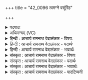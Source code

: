 +++
title = "42_0096 त्वमग्ने वसूंरिह"

+++
<details><summary>पदपाठः</summary>

त्व꣢म्। अ꣣ग्ने। व꣡सू꣢꣯न्। इ꣣ह꣢। रु꣣द्रा꣢न्। आ꣣दित्या꣢न्। आ꣣। दित्या꣢न्। उ꣣त꣢। य꣡ज꣢꣯। स्व꣣ध्वर꣢म्। सु꣣। अध्वर꣢म्। ज꣡न꣢꣯म्। म꣡नु꣢꣯जातम्। म꣡नु꣢꣯। जा꣣तम्। घृ꣣तप्रु꣡ष꣢म्। घृ꣣त। प्रु꣡ष꣢꣯म्। ९६।
</details>

<details><summary>अधिमन्त्रम् (VC)</summary>

- अग्निः
- प्रस्कण्वः काण्वः
- अनुष्टुप्
- गान्धारः
- आग्नेयं काण्डम्
</details>

<details><summary>हिन्दी : आचार्य रामनाथ वेदालंकार - विषयः</summary>

अगले मन्त्र में राष्ट्रवासी जन परमात्मा से प्रार्थना कर रहे हैं।
</details>

<details><summary>हिन्दी : आचार्य रामनाथ वेदालंकार - पदार्थः</summary>

पदार्थान्वयभाषाः -  हे (अग्ने) परमात्मन् ! (त्वम्) जगदीश्वर आप (इह) हमारे इस राष्ट्र में (वसून्) धन-धान्य आदि सम्पत्ति से अन्य वर्णों को बसानेवाले उत्कृष्ट वैश्यों को, (रुद्रान्) शत्रुओं को रुलानेवाले वीर क्षत्रियों को, (आदित्यान्) प्रकाशित सूर्यकिरणों के समान विद्याप्रकाश से युक्त ब्राह्मणों को, (उत) और (स्वध्वरम्) शुभ यज्ञ करनेवाले, (मनुजातम्) मनुष्य-समाज के कल्याणार्थ जन्म लेनेवाले, (घृतप्रुषम्) यज्ञाग्नि में अथवा सत्पात्रों में घृत आदि को सींचनेवाले (जनम्) पुत्र को (यज) प्रदान कीजिए ॥६॥ अब वसुओं, रुद्रों और आदित्यों के उपर्युक्त अर्थ करने में प्रमाण लिखते हैं। वसवः से वैश्यजन गृहीत होते हैं, क्योंकि यजुर्वेद ८।१८ में वसुओं से धन की याचना की गयी है। रुद्रों से क्षत्रिय अभिप्रेत हैं, क्योंकि रुद्रों का वर्णन वेदों में इस रूप में मिलता है—हे रुद्र, तेरी सेनाएँ हमसे भिन्न हमारे शत्रु को विनष्ट करें (ऋ० २।३३।११); उस रुद्र के सम्मुख अपनी वाणियों को प्रेरित करो, जिसके पास स्थिर धनुष् है, वेगगामी बाण हैं, जो स्वयं आत्म-रक्षा करने में समर्थ है, किसी से पराजित नहीं होता, शत्रुओं का पराजेता है और तीव्र शस्त्रास्त्रों से युक्त है’ (ऋ० ७।४६।१)। आदित्यों से ब्राह्मण ग्राह्य हैं, क्योंकि तै० संहिता में कहा है कि ब्राह्मण ही आदित्य हैं (तै० सं० १।१।९।८) ॥६॥
</details>

<details><summary>हिन्दी : आचार्य रामनाथ वेदालंकार - भावार्थः</summary>

भावार्थभाषाः -  हे जगत्-साम्राज्य के संचालक, देवाधिदेव, परमपिता परमेश्वर ! ऐसी कृपा करो कि हमारे राष्ट्र में धन-दान से सब वर्णाश्रमों का पालन करनेवाले उत्तम कोटि के वैश्य, युद्धों में शत्रुओं को जीतनेवाले वीर क्षत्रिय और आदित्य के समान ज्ञान-प्रकाश से पूर्ण विद्वद्वर ब्राह्मण उत्पन्न हों और सब लोग तरह-तरह के परोपकार-रूप यज्ञों का अनुष्ठान करनेवाली, मानवसमाज का कल्याण करनेवाली, अग्निहोत्र-परायण, अतिथियों का घृतादि से सत्कार करनेवाली सुयोग्य सन्तान को प्राप्त करें ॥६॥ इस दशति में सोम, अग्नि, वरुण, विष्णु आदि विविध नामों से परमेश्वर का स्मरण होने से, परमेश्वर के आश्रय से अंगिरस योगियों की उत्कर्ष-प्राप्ति का वर्णन होने से, परमेश्वर के गुणों का वर्णन करते हुए उससे राक्षसों के संहार तथा राष्ट्रोत्थान के लिए प्रार्थना करने से इस दशति के विषय की पूर्व दशति के विषय के साथ संगति है। प्रथम प्रपाठक में द्वितीय अर्ध की पाँचवीं दशति समाप्त। यह प्रथम प्रपाठक समाप्त हुआ ॥ प्रथम अध्याय में दशम खण्ड समाप्त ॥
</details>

<details><summary>संस्कृत : आचार्य रामनाथ वेदालंकार - विषयः</summary>

अथ राष्ट्रवासिनः परमात्माग्निं प्रार्थयन्ते।
</details>

<details><summary>संस्कृत : आचार्य रामनाथ वेदालंकार - पदार्थः</summary>

पदार्थान्वयभाषाः -  हे (अग्ने) परमात्मन् ! (त्वम्) जगदीश्वरः (इह) अस्माकं राष्ट्रे (वसून्) वासयन्ति धनधान्यादिसम्पत्त्या इतरान् वर्णान् इति वसवः तान् उत्कृष्टवैश्यान्, (रुद्रान्) रोदयन्ति शत्रून् इति रुद्राः वीरक्षत्रियाः तान्, (आदित्यान्) प्रकाशितसूर्यकिरणवद् विद्याप्रकाशयुक्तान् ब्राह्मणान्, (उत) अपि च (स्वध्वरम्) शोभनयज्ञम्। अत्र नञ्सुभ्याम्। अ० ६।२।११९ इत्युत्तरपदस्यान्तोदात्तत्वम्। (मनुजातम्) मनवे मनुष्यसमाजाय तत्कल्याणायेति यावत् जातं गृहीतजन्मानम्। अत्र मन्यतेः स्वृ० उ० १।१० इति उः प्रत्ययः, निच्च। तस्य नित्त्वान्मनुशब्द आद्युदात्तः। समासे च तस्य चतुर्थ्यन्तत्वात् क्ते च, अ० ६।२।४५ इति पूर्वपदस्य प्रकृतिस्वरः। (घृतप्रुषम्) घृतम् आज्यादिकं प्रुष्णाति अग्नौ सिञ्चति सत्पात्रेषु वा वर्षतीति तम् (जनम्) पुत्रं (यज) प्रदेहि। यजतिरत्र देवपूजासङ्गतिकरणदानेष्विति पाठाद् दानार्थः। संहितायां द्व्यचोऽतस्तिङः अ० ६।३।१३५ इति दीर्घः। वसूँ, रुद्राँ, आदित्याँ इति सर्वत्र दीर्घादटि समानपादे। अ० ८।३।९ इति नकारस्य रुत्वम्, आतोऽटि नित्यम्। अ० ८।३।३ इति पूर्वस्यानुनासिकः। अथ वसुरुद्रादित्यानाम् उक्तार्थेषु प्रमाणम्। वसवो वैश्याः, अ॒स्मे ध॑त्त वसवो॒ वसू॑नि॒। य० ८।१८ इति तत्सकाशाद् वसुप्रार्थनात्। रुद्राः क्षत्रियाः, अ॒न्यं ते॑ अ॒स्मन्निव॑पन्तु सेनाः॑। ऋ० २।३३।११, इमा रु॒द्राय॑ स्थि॒रध॑न्वने॒ गिरः क्षि॒प्रेष॑वे दे॒वाय॑ स्व॒धाव्ने॑। अषा॑ळहाय॒ सह॑मानाय वे॒धसे॑ ति॒ग्मायु॑धाय भरता शृ॒णोतु॑ नः ॥ ऋ० ७।४६।१ इत्यादिरूपेण तेषां सेनानीत्वधनुर्धरत्वादिवर्णनात्। आदित्याः ब्राह्मणाः, एते खलु वादित्या यद् ब्राह्मणाः। तै० सं० १।१।९।८ इति प्रामाण्यात् ॥६॥२
</details>

<details><summary>संस्कृत : आचार्य रामनाथ वेदालंकार - भावार्थः</summary>

भावार्थभाषाः -  हे जगत्साम्राज्यसञ्चालक देवाधिदेव परमपितः परमेश्वर ! ईदृशीं कृपां कुरु यदस्माकं राष्ट्रे धनदानेन सर्वान् वर्णाश्रमान् पालयन्तः सद्वैश्याः, युद्धेषु शत्रून् विजेतारो वीराः क्षत्रियाः, आदित्यवज्ज्ञानप्रकाशेन पूर्णा विपश्चिद्वरा ब्राह्मणाश्च स्युः। सर्वे च विविधानां परोपकारयज्ञानामनुष्ठातारं, मानवसमाजस्य कल्याण- कर्तारम्, अग्निहोत्रिणम्, अतिथीनां घृतादिना सत्कर्तारं च सुयोग्यं सन्तानं प्राप्नुयुः ॥६॥ अत्र सोमाग्निवरुणविष्णुप्रभृतिर्विविधनामभिः परमेश्वरस्य स्मरणात्, तदाश्रयेण योगिनामङ्गिरसामुत्कर्षप्राप्तिवर्णनात्, परमेश्वरगुणवर्णन- पुरस्सरं राक्षससंहारार्थं राष्ट्रोत्थानार्थं च प्रार्थनाकरणादेतद्दशत्यर्थस्य पूर्वदशत्यर्थेन सह सङ्गतिरस्तीति वेद्यम्। इति प्रथमे प्रपाठके द्वितीयार्धे पञ्चमी दशतिः। समाप्तश्चायं प्रथमः प्रपाठकः ॥ इति प्रथमेऽध्याये दशमः खण्डः ॥
</details>

<details><summary>संस्कृत : आचार्य रामनाथ वेदालंकार - पादटिप्पनी</summary>

टिप्पणी:   १. ऋ० १।४५।१, देवता अग्निर्देवाश्च। २. ऋग्भाष्ये दयानन्दर्षिणा मन्त्रोऽयं विद्वत्पक्षे व्याख्यातः। तत्र अग्निशब्देन विद्युद्वद् वर्तमानो विद्वान्, वसुशब्देन कृतचतुर्विंशतिवर्षब्रह्मचर्याः पण्डिताः, रुद्रशब्देन आचरितचतुश्चत्वारिंशद्वर्षब्रह्मचर्या महाबला विद्वांसः, आदित्यशब्देन च समाचरिताष्टचत्वारिंशत्संवत्सरब्रह्मचर्याखण्डितव्रता महाविद्वांसो गृहीताः।
</details>